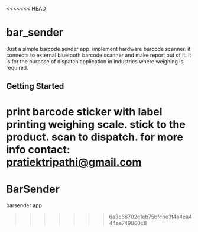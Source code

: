<<<<<<< HEAD
# bar_sender

Just a simple barcode sender app.
implement hardware barcode scanner.
it connects to external bluetooth barcode scanner and make report out of it.
it is for the purpose of dispatch application in industries where weighing is required.

## Getting Started

print barcode sticker with label printing weighing scale.
stick to the product.
scan to dispatch.
for more info contact: <pratiektripathi@gmail.com>
=======
# BarSender
barsender app
>>>>>>> 6a3e66702e1eb75bfcbe3f4a4ea444ae749860c8
